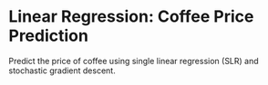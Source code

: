 # Linear Regression: Coffee Price Prediction
Predict the price of coffee using single linear regression (SLR) and
stochastic gradient descent. 